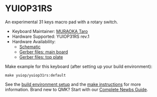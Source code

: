 # YUIOP31RS

An experimental 31 keys macro pad with a rotary switch.

* Keyboard Maintainer: [MURAOKA Taro](https://github.com/koron)
* Hardware Supported: YUIOP31RS rev.1
* Hardware Availability:
    * [Schematic](https://github.com/koron/yuiop/tree/main/yuiop31rs)
    * [Gerber files: main board](https://github.com/koron/yuiop/tree/main/yuiop31rs/gerbers/main-jlcpcb-r1)
    * [Gerber files: top plate](https://github.com/koron/yuiop/tree/main/yuiop31rs/gerbers/topplate-jlcpcb-r1)

Make example for this keyboard (after setting up your build environment):

    make yuiop/yuiop31rs:default

See the [build environment setup](https://docs.qmk.fm/#/getting_started_build_tools) and the [make instructions](https://docs.qmk.fm/#/getting_started_make_guide) for more information. Brand new to QMK? Start with our [Complete Newbs Guide](https://docs.qmk.fm/#/newbs).
